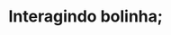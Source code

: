 # Interagindo bolinha;

<canvas width="600" height="400"></canvas>

<script>

    var tela = document.querySelector('canvas');
    var pincel = tela.getContext('2d');
    pincel.fillStyle = 'lightgray';
    pincel.fillRect(0, 0, 600, 400);

    function desenhaCirculo(x, y, raio, cor) {

        pincel.fillStyle = cor;
        pincel.beginPath();
        pincel.arc(x, y, raio, 0, 2 * Math.PI);
        pincel.fill();
    }

    function limpaTela() {

        pincel.clearRect(0, 0, 600, 400);
    }

    //bolinha aumenta entre 20 e 30

    var x = 20;
    var sentido = 1;

    function bolinhaVaiVolta(){
        
        if(x > 600){
            sentido = -1;
        }else if(x < 0){
            sentido = 1;
        }

        x = x + sentido;    
    }

    var raio = 19;
    var tamanhoAceitavel = 1;

    function pulsaBola(){
        
        if(raio > 30){
            
            tamanhoAceitavel = -1;
        
        }else if(raio < 20){
            
            tamanhoAceitavel = 1;
        }

        raio = raio + tamanhoAceitavel;        
    }

    function movimentaBola(){
        
        bolinhaVaiVolta();
        limpaTela();
        desenhaCirculo(x, 40, raio, "lightblue");
        pulsaBola();
    }   


    setInterval(movimentaBola, 20);

</script>
